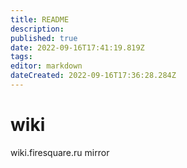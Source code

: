 ```yaml
---
title: README
description: 
published: true
date: 2022-09-16T17:41:19.819Z
tags: 
editor: markdown
dateCreated: 2022-09-16T17:36:28.284Z
---
```


# wiki
wiki.firesquare.ru mirror
